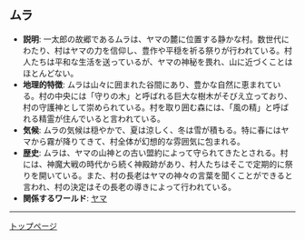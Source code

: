 ## ムラ
- **説明**: 一太郎の故郷であるムラは、ヤマの麓に位置する静かな村。数世代にわたり、村はヤマの力を信仰し、豊作や平穏を祈る祭りが行われている。村人たちは平和な生活を送っているが、ヤマの神秘を畏れ、山に近づくことはほとんどない。
- **地理的特徴**: ムラは山々に囲まれた谷間にあり、豊かな自然に恵まれている。村の中央には「守りの木」と呼ばれる巨大な樹木がそびえ立っており、村の守護神として崇められている。村を取り囲む森には、「風の精」と呼ばれる精霊が住んでいると言われている。
- **気候**: ムラの気候は穏やかで、夏は涼しく、冬は雪が積もる。特に春にはヤマから霧が降りてきて、村全体が幻想的な雰囲気に包まれる。
- **歴史**: ムラは、ヤマの山神との古い盟約によって守られてきたとされる。村には、神魔大戦の時代から続く神殿跡があり、村人たちはそこで定期的に祭りを開いている。また、村の長老はヤマの神々の言葉を聞くことができると言われ、村の決定はその長老の導きによって行われている。
- **関係するワールド**: [ヤマ](../world/yama.md)

---
[トップページ](../index.md)